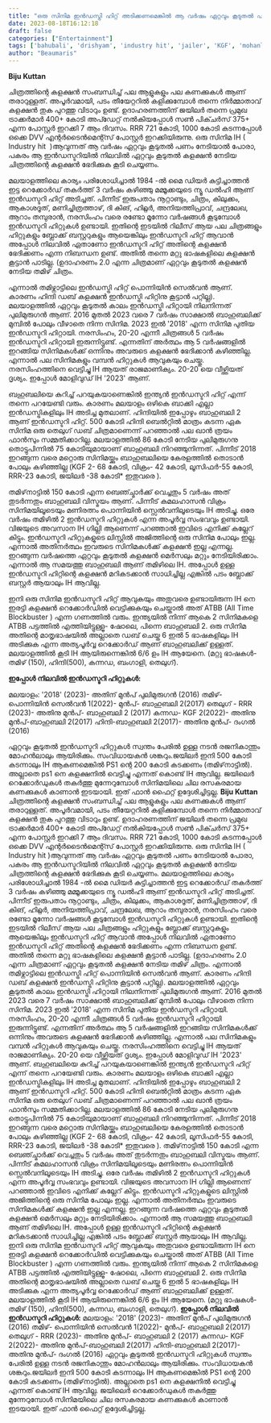 ```yaml
---
title: "ഒരു സിനിമ ഇൻഡസ്ട്രി ഹിറ്റ് അടിക്കണമെങ്കിൽ ആ വർഷം ഏറ്റവും കൂടുതൽ പണം നേടിയാൽ പോരാ..."
date: 2023-08-18T16:12:18
draft: false
categories: ["Entertainment"]
tags: ['bahubali', 'drishyam', 'industry hit', 'jailer', 'KGF', 'mohanlal', 'ponniyin selvan', 'rajanikanth', 'RRR']
author: "Beaumaris"
---
```


<strong>Biju Kuttan </strong>

ചിത്രത്തിന്റെ കളക്ഷൻ സംബന്ധിച്ച് പല ആളുകളും പല കണക്കുകൾ ആണ് തരാറുള്ളത്. അപൂർവമായി, പടം തീയേറ്ററിൽ കളിക്കുമ്പോൾ തന്നെ നിർമ്മാതാവ് കളക്ഷൻ തുക പുറത്തു വിടാറും ഉണ്ട്. ഉദാഹരണത്തിന് ജയിലർ തന്നെ പ്രമുഖ ട്രാക്കർമാർ 400+ കോടി അപ്ഡേറ്റ് നൽകിയപ്പോൾ സൺ പിക്ചർസ് 375+ എന്ന പോസ്റ്റർ ഇറക്കി 7 ആം ദിവസം. RRR 721 കോടി, 1000 കോടി കടന്നപ്പോൾ ഒക്കെ DVV എന്റർടൈൻമെന്റ്സ് പോസ്റ്റർ ഇറക്കിയിരുന്നു. ഒരു സിനിമ IH ( Industry hit  )ആവുന്നത് ആ വർഷം ഏറ്റവും കൂടുതൽ പണം നേടിയാൽ പോരാ, പകരം ആ ഇൻഡസ്ടറിയിൽ നിലവിൽ ഏറ്റവും കൂടുതൽ കളക്ഷൻ നേടിയ ചിത്രത്തിന്റെ കളക്ഷൻ ഭേദിക്കുക കൂടി ചെയ്യണം.

മലയാളത്തിലെ കാര്യം പരിശോധിച്ചാൽ 1984 -ൽ മൈ ഡിയർ കുട്ടിച്ചാത്തൻ ഇട്ട റെക്കോർഡ് തകർത്ത് 3 വർഷം കഴിഞ്ഞു മമ്മൂക്കയുടെ ന്യൂ ഡൽഹി ആണ് ഇൻഡസ്ടറി ഹിറ്റ്‌ അടിച്ചത്. പിന്നീട് ഇരുപതാം നൂറ്റാണ്ടും, ചിത്രം, കിലുക്കം, ആകാശദൂത്, മണിച്ചിത്രത്താഴ്, ദി കിങ്, ഹിറ്റ്ലർ, അനിയത്തിപ്രാവ്, ചന്ദ്രലേഖ, ആറാം തമ്പുരാൻ, നരസിംഹം വരെ രണ്ടോ മൂന്നോ വർഷങ്ങൾ കൂടുമ്പോൾ ഇൻഡസ്ടറി ഹിറ്റുകൾ ഉണ്ടായി. ഇതിന്റെ ഇടയിൽ റിലീസ് ആയ പല ചിത്രങ്ങളും ഹിറ്റുകളും ബ്ലോക്ക്‌ ബസ്റ്ററുകളും ആയെങ്കിലും ഇൻഡസ്ടറി ഹിറ്റ്‌ ആവാൻ അപ്പോൾ നിലവിൽ ഏതാണോ ഇൻഡസ്ടറി ഹിറ്റ് അതിന്റെ കളക്ഷൻ ഭേദിക്കണം എന്ന നിബന്ധന ഉണ്ട്. അതിൽ തന്നെ മറ്റു ഭാഷകളിലെ കളക്ഷൻ കൂട്ടാൻ പാടില്ല. (ഉദാഹരണം 2.0 എന്ന ചിത്രമാണ് ഏറ്റവും കൂടുതൽ കളക്ഷൻ നേടിയ തമിഴ് ചിത്രം.

എന്നാൽ തമിഴ്നാട്ടിലെ ഇൻഡസ്ട്രി ഹിറ്റ് പൊന്നിയിൻ സെൽവൻ ആണ്. കാരണം ഹിന്ദി ഡബ് കളക്ഷൻ ഇൻഡസ്ട്രി ഹിറ്റിനു കൂട്ടാൻ പറ്റില്ല). മലയാളത്തിൽ ഏറ്റവും കൂടുതൽ കാലം ഇൻഡസ്ട്രി ഹിറ്റായി നിലനിന്നത് പുലിമുരുഗൻ ആണ്. 2016 മുതൽ 2023 വരെ 7 വർഷം സാക്ഷാൽ ബാഹുബലിക്ക് മുമ്പിൽ പോലും വീഴാതെ നിന്ന സിനിമ. 2023 ഇൽ '2018' എന്ന സിനിമ പുതിയ ഇൻഡസ്ടറി ഹിറ്റായി. നരസിംഹം, 20-20 എന്നീ ചിത്രങ്ങൾ 5 വർഷം ഇൻഡസ്ടറി ഹിറ്റായി ഇരുന്നിട്ടുണ്ട്. എന്നതിന് അർത്ഥം ആ 5 വർഷങ്ങളിൽ ഇറങ്ങിയ സിനിമകൾക്ക് ഒന്നിനും അവരുടെ കളക്ഷൻ ഭേദിക്കാൻ കഴിഞ്ഞില്ല. എന്നാൽ പല സിനിമകളും വമ്പൻ ഹിറ്റുകൾ ആവുകയും ചെയ്തു. നരസിംഹത്തിനെ വെട്ടിച്ചു IH ആയത് രാജമാണിക്യം. 20-20 യെ വീഴ്ത്തിയത് ദൃശ്യം. ഇപ്പോൾ മോളിവുഡ് IH '2023' ആണ്.

ബഹുബലിയെ കുറിച്ച് പറയുകയാണെങ്കിൽ ഇന്ത്യൻ ഇൻഡസ്ടറി ഹിറ്റ് എന്ന് തന്നെ പറയേണ്ടി വരും. കാരണം മലയാളം ഒഴികെ ബാക്കി എല്ലാ ഇൻഡസ്ട്രികളിലും IH അടിച്ച മുതലാണ്. ഹിന്ദിയിൽ ഇപ്പോഴും ബാഹുബലി 2 ആണ് ഇൻഡസ്ടറി ഹിറ്റ്. 500 കോടി ഹിന്ദി ബെൽറ്റിൽ മാത്രം കടന്ന ഏക സിനിമ ഒരു തെലുഗ് ഡബ് ചിത്രമാണെന്ന് പറഞ്ഞാൽ പല ഖാൻ ത്രയം ഫാൻസും സമ്മതിക്കാറില്ല. മലയാളത്തിൽ 86 കോടി നേടിയ പുലിമുരുഗനു തൊട്ടുപിന്നിൽ 75 കോടിയുമായാണ് ബാഹുബലി നിറഞ്ഞുനിന്നത്. പിന്നീട് 2018 ഇറങ്ങുന്ന വരെ മറ്റൊരു സിനിമയ്ക്കും ബാഹുബലിയെ കേരളത്തിൽ തൊടാൻ പോലും കഴിഞ്ഞില്ല (KGF 2- 68 കോടി, വിക്രം- 42 കോടി, ലൂസിഫർ-55 കോടി, RRR-23 കോടി, ജയിലർ -38 കോടി* ഇതുവരെ ).

തമിഴ്‌നാട്ടിൽ 150 കോടി എന്ന ബെഞ്ച്മാർക്ക് വെച്ചതും 5 വർഷം അത് തുടർന്നതും ബാഹുബലി വിസ്മയം ആണ്. പിന്നീട് കമലഹാസൻ വിക്രം സിനിമയിലൂടെയും മണിരത്നം പൊന്നിയിൻ സ്സെൽവനിലൂടെയും IH അടിച്ചു. ഒരേ വർഷം തമിഴിൽ 2 ഇൻഡസ്ടറി ഹിറ്റുകൾ എന്ന അപൂർവ്വ സംഭവവും ഉണ്ടായി. വിജയുടെ അവസാന IH ഗില്ലി ആണെന്ന് പറഞ്ഞാൽ ഇവിടെ എനിക്ക് കല്ലേറ് കിട്ടും. ഇൻഡസ്ടറി ഹിറ്റുകളുടെ ലിസ്റ്റിൽ അജിത്തിന്റെ ഒരു സിനിമ പോലും ഇല്ല. എന്നാൽ അതിനർത്ഥം ഇവരുടെ സിനിമകൾക്ക് കളക്ഷൻ ഇല്ല എന്നല്ല. ഇറങ്ങുന്ന വർഷത്തെ ഏറ്റവും കൂടുതൽ കളക്ഷൻ മെർസലും മറ്റും നേടിയിരിക്കാം. എന്നാൽ ആ സമയത്തു ബാഹുബലി ആണ് തമിഴിലെ IH. അപ്പോൾ ഉള്ള ഇൻഡസ്ടറി ഹിറ്റിന്റെ കളക്ഷൻ മറികടക്കാൻ സാധിച്ചില്ല എങ്കിൽ പടം ബ്ലോക്ക്‌ ബസ്റ്റർ ആയാലും IH ആവില്ല.

ഇനി ഒരു സിനിമ ഇൻഡസ്ടറി ഹിറ്റ് ആവുകയും അതുവരെ ഉണ്ടായിരുന്ന IH നെ ഇരട്ടി കളക്ഷൻ റെക്കോർഡിൽ വെട്ടിക്കുകയും ചെയ്താൽ അത് ATBB (All Time Blockbuster ) എന്ന ഗണത്തിൽ വരും. ഇന്ത്യയിൽ നിന്ന് ആകെ 2 സിനിമകളെ ATBB പട്ടത്തിൽ എത്തിയിട്ടുള്ളൂ- ഷോലെ, പിന്നെ ബാഹുബലി 2. ഒരു സിനിമ അതിന്റെ മാതൃഭാഷയിൽ അല്ലാതെ ഡബ് ചെയ്ത 6 ഇൽ 5 ഭാഷകളിലും IH അടിക്കുക എന്ന അത്യപൂർവ്വ റെക്കോർഡ് ആണ് ബാഹുബലിക്ക് ഉള്ളത്. മലയാളത്തിൽ കൂടി IH ആയിരുന്നെങ്കിൽ 6/6 ഉം IH ആയേനെ. (മറ്റു ഭാഷകൾ- തമിഴ് (150), ഹിന്ദി(500), കന്നഡ, ബംഗാളി, തെലുഗ്).

<strong>ഇപ്പോൾ നിലവിൽ ഇൻഡസ്ടറി ഹിറ്റുകൾ:</strong>

മലയാളം: '2018' (2023)- അതിന് മുൻപ് പുലിമുരുഗൻ (2016)
തമിഴ്- പൊന്നിയിൻ സെൽവൻ 1(2022)- മുൻപ്- ബാഹുബലി 2(2017)
തെലുഗ് - RRR (2023)- അതിനു മുൻപ്- ബാഹുബലി 2 (2017)
കന്നഡ- KGF 2(2022)- അതിനു മുൻപ്-ബാഹുബലി 2(2017)
ഹിന്ദി-ബാഹുബലി 2(2017)- അതിനു മുൻപ്- ദംഗൽ (2016)

ഏറ്റവും കൂടുതൽ ഇൻഡസ്ടറി ഹിറ്റുകൾ സ്വന്തം പേരിൽ ഉള്ള നടൻ രജനികാന്തും മോഹൻലാലും ആയിരിക്കും. സംവിധായകൻ ശങ്കറും.ജയിലർ ഇനി 500 കോടി കടന്നാലും IH ആകണമെങ്കിൽ PS1 ന്റെ 200 കോടി കടക്കണം (തമിഴ്‌നാട്ടിൽ). അല്ലാതെ ps1 നെ കളക്ഷനിൽ വെട്ടിച്ചു എന്നത് കൊണ്ട് IH ആവില്ല. ജയിലെർ റെക്കോർഡുകൾ തകർത്തു മുന്നേറുമ്പോൾ സിനിമയിലെ ചില രസകരമായ കണക്കുകൾ കാണാൻ ഇടയായി. ഇത് ഫാൻ ഫൈറ്റ് ഉദ്ദേശിച്ചിട്ടല്ല.
**Biju Kuttan** ചിത്രത്തിന്റെ കളക്ഷൻ സംബന്ധിച്ച് പല ആളുകളും പല കണക്കുകൾ ആണ് തരാറുള്ളത്. അപൂർവമായി, പടം തീയേറ്ററിൽ കളിക്കുമ്പോൾ തന്നെ നിർമ്മാതാവ് കളക്ഷൻ തുക പുറത്തു വിടാറും ഉണ്ട്. ഉദാഹരണത്തിന് ജയിലർ തന്നെ പ്രമുഖ ട്രാക്കർമാർ 400+ കോടി അപ്ഡേറ്റ് നൽകിയപ്പോൾ സൺ പിക്ചർസ് 375+ എന്ന പോസ്റ്റർ ഇറക്കി 7 ആം ദിവസം. RRR 721 കോടി, 1000 കോടി കടന്നപ്പോൾ ഒക്കെ DVV എന്റർടൈൻമെന്റ്സ് പോസ്റ്റർ ഇറക്കിയിരുന്നു. ഒരു സിനിമ IH ( Industry hit )ആവുന്നത് ആ വർഷം ഏറ്റവും കൂടുതൽ പണം നേടിയാൽ പോരാ, പകരം ആ ഇൻഡസ്ടറിയിൽ നിലവിൽ ഏറ്റവും കൂടുതൽ കളക്ഷൻ നേടിയ ചിത്രത്തിന്റെ കളക്ഷൻ ഭേദിക്കുക കൂടി ചെയ്യണം. മലയാളത്തിലെ കാര്യം പരിശോധിച്ചാൽ 1984 -ൽ മൈ ഡിയർ കുട്ടിച്ചാത്തൻ ഇട്ട റെക്കോർഡ് തകർത്ത് 3 വർഷം കഴിഞ്ഞു മമ്മൂക്കയുടെ ന്യൂ ഡൽഹി ആണ് ഇൻഡസ്ടറി ഹിറ്റ്‌ അടിച്ചത്. പിന്നീട് ഇരുപതാം നൂറ്റാണ്ടും, ചിത്രം, കിലുക്കം, ആകാശദൂത്, മണിച്ചിത്രത്താഴ്, ദി കിങ്, ഹിറ്റ്ലർ, അനിയത്തിപ്രാവ്, ചന്ദ്രലേഖ, ആറാം തമ്പുരാൻ, നരസിംഹം വരെ രണ്ടോ മൂന്നോ വർഷങ്ങൾ കൂടുമ്പോൾ ഇൻഡസ്ടറി ഹിറ്റുകൾ ഉണ്ടായി. ഇതിന്റെ ഇടയിൽ റിലീസ് ആയ പല ചിത്രങ്ങളും ഹിറ്റുകളും ബ്ലോക്ക്‌ ബസ്റ്ററുകളും ആയെങ്കിലും ഇൻഡസ്ടറി ഹിറ്റ്‌ ആവാൻ അപ്പോൾ നിലവിൽ ഏതാണോ ഇൻഡസ്ടറി ഹിറ്റ് അതിന്റെ കളക്ഷൻ ഭേദിക്കണം എന്ന നിബന്ധന ഉണ്ട്. അതിൽ തന്നെ മറ്റു ഭാഷകളിലെ കളക്ഷൻ കൂട്ടാൻ പാടില്ല. (ഉദാഹരണം 2.0 എന്ന ചിത്രമാണ് ഏറ്റവും കൂടുതൽ കളക്ഷൻ നേടിയ തമിഴ് ചിത്രം. എന്നാൽ തമിഴ്നാട്ടിലെ ഇൻഡസ്ട്രി ഹിറ്റ് പൊന്നിയിൻ സെൽവൻ ആണ്. കാരണം ഹിന്ദി ഡബ് കളക്ഷൻ ഇൻഡസ്ട്രി ഹിറ്റിനു കൂട്ടാൻ പറ്റില്ല). മലയാളത്തിൽ ഏറ്റവും കൂടുതൽ കാലം ഇൻഡസ്ട്രി ഹിറ്റായി നിലനിന്നത് പുലിമുരുഗൻ ആണ്. 2016 മുതൽ 2023 വരെ 7 വർഷം സാക്ഷാൽ ബാഹുബലിക്ക് മുമ്പിൽ പോലും വീഴാതെ നിന്ന സിനിമ. 2023 ഇൽ '2018' എന്ന സിനിമ പുതിയ ഇൻഡസ്ടറി ഹിറ്റായി. നരസിംഹം, 20-20 എന്നീ ചിത്രങ്ങൾ 5 വർഷം ഇൻഡസ്ടറി ഹിറ്റായി ഇരുന്നിട്ടുണ്ട്. എന്നതിന് അർത്ഥം ആ 5 വർഷങ്ങളിൽ ഇറങ്ങിയ സിനിമകൾക്ക് ഒന്നിനും അവരുടെ കളക്ഷൻ ഭേദിക്കാൻ കഴിഞ്ഞില്ല. എന്നാൽ പല സിനിമകളും വമ്പൻ ഹിറ്റുകൾ ആവുകയും ചെയ്തു. നരസിംഹത്തിനെ വെട്ടിച്ചു IH ആയത് രാജമാണിക്യം. 20-20 യെ വീഴ്ത്തിയത് ദൃശ്യം. ഇപ്പോൾ മോളിവുഡ് IH '2023' ആണ്. ബഹുബലിയെ കുറിച്ച് പറയുകയാണെങ്കിൽ ഇന്ത്യൻ ഇൻഡസ്ടറി ഹിറ്റ് എന്ന് തന്നെ പറയേണ്ടി വരും. കാരണം മലയാളം ഒഴികെ ബാക്കി എല്ലാ ഇൻഡസ്ട്രികളിലും IH അടിച്ച മുതലാണ്. ഹിന്ദിയിൽ ഇപ്പോഴും ബാഹുബലി 2 ആണ് ഇൻഡസ്ടറി ഹിറ്റ്. 500 കോടി ഹിന്ദി ബെൽറ്റിൽ മാത്രം കടന്ന ഏക സിനിമ ഒരു തെലുഗ് ഡബ് ചിത്രമാണെന്ന് പറഞ്ഞാൽ പല ഖാൻ ത്രയം ഫാൻസും സമ്മതിക്കാറില്ല. മലയാളത്തിൽ 86 കോടി നേടിയ പുലിമുരുഗനു തൊട്ടുപിന്നിൽ 75 കോടിയുമായാണ് ബാഹുബലി നിറഞ്ഞുനിന്നത്. പിന്നീട് 2018 ഇറങ്ങുന്ന വരെ മറ്റൊരു സിനിമയ്ക്കും ബാഹുബലിയെ കേരളത്തിൽ തൊടാൻ പോലും കഴിഞ്ഞില്ല (KGF 2- 68 കോടി, വിക്രം- 42 കോടി, ലൂസിഫർ-55 കോടി, RRR-23 കോടി, ജയിലർ -38 കോടി* ഇതുവരെ ). തമിഴ്‌നാട്ടിൽ 150 കോടി എന്ന ബെഞ്ച്മാർക്ക് വെച്ചതും 5 വർഷം അത് തുടർന്നതും ബാഹുബലി വിസ്മയം ആണ്. പിന്നീട് കമലഹാസൻ വിക്രം സിനിമയിലൂടെയും മണിരത്നം പൊന്നിയിൻ സ്സെൽവനിലൂടെയും IH അടിച്ചു. ഒരേ വർഷം തമിഴിൽ 2 ഇൻഡസ്ടറി ഹിറ്റുകൾ എന്ന അപൂർവ്വ സംഭവവും ഉണ്ടായി. വിജയുടെ അവസാന IH ഗില്ലി ആണെന്ന് പറഞ്ഞാൽ ഇവിടെ എനിക്ക് കല്ലേറ് കിട്ടും. ഇൻഡസ്ടറി ഹിറ്റുകളുടെ ലിസ്റ്റിൽ അജിത്തിന്റെ ഒരു സിനിമ പോലും ഇല്ല. എന്നാൽ അതിനർത്ഥം ഇവരുടെ സിനിമകൾക്ക് കളക്ഷൻ ഇല്ല എന്നല്ല. ഇറങ്ങുന്ന വർഷത്തെ ഏറ്റവും കൂടുതൽ കളക്ഷൻ മെർസലും മറ്റും നേടിയിരിക്കാം. എന്നാൽ ആ സമയത്തു ബാഹുബലി ആണ് തമിഴിലെ IH. അപ്പോൾ ഉള്ള ഇൻഡസ്ടറി ഹിറ്റിന്റെ കളക്ഷൻ മറികടക്കാൻ സാധിച്ചില്ല എങ്കിൽ പടം ബ്ലോക്ക്‌ ബസ്റ്റർ ആയാലും IH ആവില്ല. ഇനി ഒരു സിനിമ ഇൻഡസ്ടറി ഹിറ്റ് ആവുകയും അതുവരെ ഉണ്ടായിരുന്ന IH നെ ഇരട്ടി കളക്ഷൻ റെക്കോർഡിൽ വെട്ടിക്കുകയും ചെയ്താൽ അത് ATBB (All Time Blockbuster ) എന്ന ഗണത്തിൽ വരും. ഇന്ത്യയിൽ നിന്ന് ആകെ 2 സിനിമകളെ ATBB പട്ടത്തിൽ എത്തിയിട്ടുള്ളൂ- ഷോലെ, പിന്നെ ബാഹുബലി 2. ഒരു സിനിമ അതിന്റെ മാതൃഭാഷയിൽ അല്ലാതെ ഡബ് ചെയ്ത 6 ഇൽ 5 ഭാഷകളിലും IH അടിക്കുക എന്ന അത്യപൂർവ്വ റെക്കോർഡ് ആണ് ബാഹുബലിക്ക് ഉള്ളത്. മലയാളത്തിൽ കൂടി IH ആയിരുന്നെങ്കിൽ 6/6 ഉം IH ആയേനെ. (മറ്റു ഭാഷകൾ- തമിഴ് (150), ഹിന്ദി(500), കന്നഡ, ബംഗാളി, തെലുഗ്). **ഇപ്പോൾ നിലവിൽ ഇൻഡസ്ടറി ഹിറ്റുകൾ:** മലയാളം: '2018' (2023)- അതിന് മുൻപ് പുലിമുരുഗൻ (2016) തമിഴ്- പൊന്നിയിൻ സെൽവൻ 1(2022)- മുൻപ്- ബാഹുബലി 2(2017) തെലുഗ് - RRR (2023)- അതിനു മുൻപ്- ബാഹുബലി 2 (2017) കന്നഡ- KGF 2(2022)- അതിനു മുൻപ്-ബാഹുബലി 2(2017) ഹിന്ദി-ബാഹുബലി 2(2017)- അതിനു മുൻപ്- ദംഗൽ (2016) ഏറ്റവും കൂടുതൽ ഇൻഡസ്ടറി ഹിറ്റുകൾ സ്വന്തം പേരിൽ ഉള്ള നടൻ രജനികാന്തും മോഹൻലാലും ആയിരിക്കും. സംവിധായകൻ ശങ്കറും.ജയിലർ ഇനി 500 കോടി കടന്നാലും IH ആകണമെങ്കിൽ PS1 ന്റെ 200 കോടി കടക്കണം (തമിഴ്‌നാട്ടിൽ). അല്ലാതെ ps1 നെ കളക്ഷനിൽ വെട്ടിച്ചു എന്നത് കൊണ്ട് IH ആവില്ല. ജയിലെർ റെക്കോർഡുകൾ തകർത്തു മുന്നേറുമ്പോൾ സിനിമയിലെ ചില രസകരമായ കണക്കുകൾ കാണാൻ ഇടയായി. ഇത് ഫാൻ ഫൈറ്റ് ഉദ്ദേശിച്ചിട്ടല്ല.
